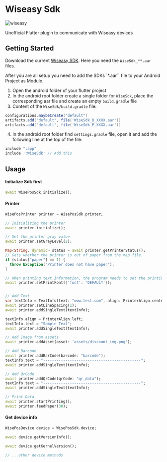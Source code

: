 # Wiseasy Sdk

![wiseasy](https://github.com/user-attachments/assets/09ec3e85-7aa8-46c5-a9b5-4d483892d056)

Unofficial Flutter plugin to communicate with Wiseasy devices

## Getting Started

Download the current [Wiseasy SDK](https://wiseasygroup.feishu.cn/wiki/QACTwUFeLi09vTk059icNb5cn3g). Here you need the `WiseSdk_**.aar` files.

After you are all setup you need to add the SDKs `\*.aar`` file to your Android Project as Module.

1. Open the android folder of your flutter project
2. In the android root folder create a single folder for `WiseSdk`, place the corresponding aar file and create an empty `build.gradle` file
3. Content of the `WiseSdk/build.gradle` file:

```groovy
configurations.maybeCreate("default")
artifacts.add("default", file('WiseSdk_D_XXXX.aar'))
artifacts.add("default", file('WiseSdk_P_XXXX.aar'))
```

4. In the android root folder find `settings.gradle` file, open it and add the following line at the top of the file:

```groovy
include ":app"
include ':WiseSdk' // Add this
```

## Usage

#### Initialize Sdk first

```dart
await WisePosSdk.initialize();
```

#### Printer

```dart
WisePosPrinter printer = WisePosSdk.printer;

// Initializing the printer
await printer.initialize();

// Set the printer gray value
await printer.setGrayLevel(2);

Map<String, dynamic> status = await printer.getPrinterStatus();
// Gets whether the printer is out of paper from the map file.
if (status["paper"] == 1) {
  throw Exception("Printer does not have paper");
}

// When printing text information, the program needs to set the printing font. The current setting is the default font.
await printer.setPrintFont({'font': 'DEFAULT'});


// Add Text
var textInfo = TextInfo(text: "www.test.com", align: PrinterAlign.center, fontSize: 32);
await printer.setLineSpacing(1);
await printer.addSingleText(textInfo);

textInfo.align = PrinterAlign.left;
textInfo.text = "Sample Text";
await printer.addSingleText(textInfo);

// Add Image from assets
await printer.addAsset(asset: 'assets/discount_img.png');

// Add Barcode
await printer.addBarCode(barcode: "barcode");
textInfo.text = "--------------------------------------------";
await printer.addSingleText(textInfo);

// Add QrCode
await printer.addQrCode(qrCode: "qr_data");
textInfo.text = "--------------------------------------------";
await printer.addSingleText(textInfo);

// Print Data
await printer.startPrinting();
await printer.feedPaper(30);
```

#### Get device info

```dart
WisePosDevice device = WisePosSdk.device;

await device.getVersionInfo();

await device.getKernelVersion();

// ...other device methods
```
